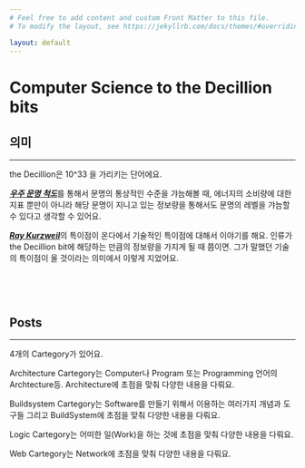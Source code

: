 ```yaml
---
# Feel free to add content and custom Front Matter to this file.
# To modify the layout, see https://jekyllrb.com/docs/themes/#overriding-theme-defaults

layout: default
---
```


# Computer Science to the Decillion bits

## 의미
---
the Decillion은 10^33 을 가리키는 단어에요.

[***우주 문명 척도***](https://namu.wiki/w/%EC%9A%B0%EC%A3%BC%20%EB%AC%B8%EB%AA%85%EC%9D%98%20%EC%B2%99%EB%8F%84)를 통해서 문명의 통상적인 수준을 갸늠해볼 때, 에너지의 소비량에 대한 지표 뿐만이 아니라 해당 문명이 지니고 있는 정보량을 통해서도 문명의 레벨을 갸늠할 수 있다고 생각할 수 있어요.

[***Ray Kurzweil***](https://namu.wiki/w/%EB%A0%88%EC%9D%B4%20%EC%BB%A4%EC%A6%88%EC%99%80%EC%9D%BC)의 특이점이 온다에서 기술적인 특이점에 대해서 이야기를 해요. 인류가 the Decillion bit에 해당하는 만큼의 정보량을 가지게 될 때 쯤이면. 그가 말했던 기술의 특이점이 올 것이라는 의미에서 이렇게 지었어요.

&#160;

&#160;

## Posts
---
4개의 Cartegory가 있어요.

Architecture Cartegory는 Computer나 Program 또는 Programming 언어의 Archtecture등. Architecture에 초점을 맞춰 다양한 내용을 다뤄요.

Buildsystem Cartegory는 Software를 만들기 위해서 이용하는 여러가지 개념과 도구들 그리고 BuildSystem에 초점을 맞춰 다양한 내용을 다뤄요.

Logic Cartegory는 어떠한 일(Work)을 하는 것에 초점을 맞춰 다양한 내용을 다뤄요.

Web Cartegory는 Network에 초점을 맞춰 다양한 내용을 다뤄요.